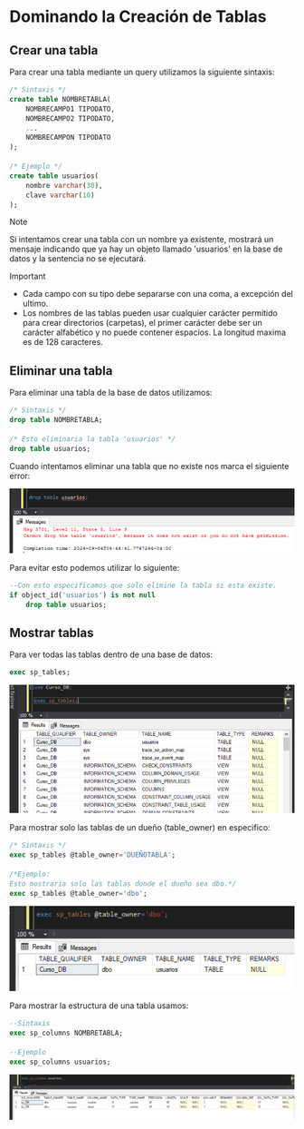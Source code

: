 # Dominando la Creación de Tablas

## Crear una tabla

Para crear una tabla mediante un query utilizamos la siguiente sintaxis:

```sql
/* Sintaxis */
create table NOMBRETABLA(
	NOMBRECAMPO1 TIPODATO,
	NOMBRECAMPO2 TIPODATO,
	...
	NOMBRECAMPON TIPODATO
);

/* Ejemplo */
create table usuarios(
	nombre varchar(30),
	clave varchar(10)
);
```

>[!note]
>Si intentamos crear una tabla con un nombre ya existente, mostrará un mensaje indicando que ya hay un objeto llamado 'usuarios' en la base de datos y la sentencia no se ejecutará.

>[!important]
>- Cada campo con su tipo debe separarse con una coma, a excepción del ultimo.
>- Los nombres de las tablas pueden usar cualquier carácter permitido para crear directorios (carpetas), el primer carácter debe ser un carácter alfabético y no puede contener espacios. La longitud maxima es de 128 caracteres.

## Eliminar una tabla

Para eliminar una tabla de la base de datos utilizamos:

```sql
/* Sintaxis */
drop table NOMBRETABLA;

/* Esto eliminaria la tabla 'usuarios' */
drop table usuarios;
```

Cuando intentamos eliminar una tabla que no existe nos marca el siguiente error: 

![image](./images/Pasted_image_20240904054756.png)

Para evitar esto podemos utilizar lo siguiente:

```sql
--Con esto especificamos que solo elimine la tabla si esta existe.
if object_id('usuarios') is not null
	drop table usuarios;
```

## Mostrar tablas

Para ver todas las tablas dentro de una base de datos:

```sql
exec sp_tables;
```

![image](./images/Pasted_image_20240904044540.png)

Para mostrar solo las tablas de un dueño (table_owner) en especifico:

```sql
/* Sintaxis */
exec sp_tables @table_owner='DUEÑOTABLA';

/*Ejemplo:
Esto mostraria solo las tablas donde el dueño sea dbo.*/
exec sp_tables @table_owner='dbo';
```

![image](./images/Pasted_image_20240904045302.png)

Para mostrar la estructura de una tabla usamos:

```sql
--Sintaxis
exec sp_columns NOMBRETABLA;

--Ejemplo
exec sp_columns usuarios;
```

![image](./images/Pasted_image_20240904052105.png)

